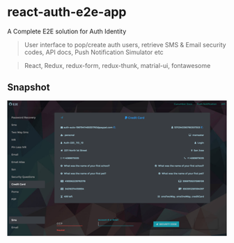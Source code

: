 # react-auth-e2e-app
A Complete E2E solution for Auth Identity
> User interface to pop/create auth users, retrieve SMS & Email security codes, API docs, Push Notification Simulator etc

> React, Redux, redux-form, redux-thunk, matrial-ui, fontawesome

## Snapshot
![Alt text](/screenshots/screenshot.png "Screenshot - React E2E App")
